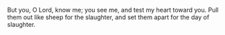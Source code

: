But you, O Lord, know me; you see me, and test my heart toward you. Pull them out like sheep for the slaughter, and set them apart for the day of slaughter.
